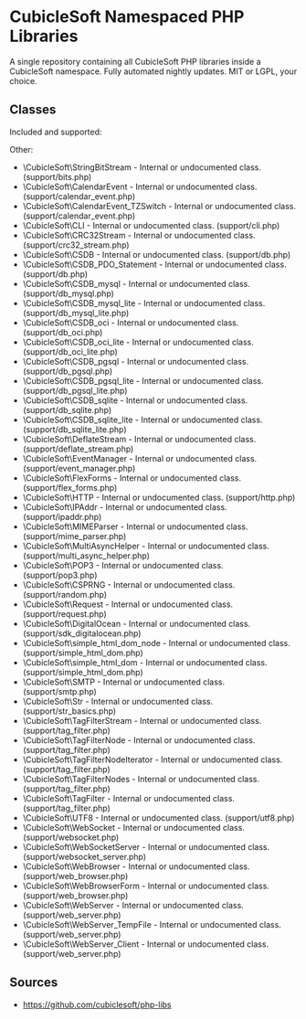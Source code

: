 CubicleSoft Namespaced PHP Libraries
====================================

A single repository containing all CubicleSoft PHP libraries inside a CubicleSoft namespace.  Fully automated nightly updates.  MIT or LGPL, your choice.

Classes
-------

Included and supported:



Other:

* \\CubicleSoft\\StringBitStream - Internal or undocumented class.  (support/bits.php)
* \\CubicleSoft\\CalendarEvent - Internal or undocumented class.  (support/calendar_event.php)
* \\CubicleSoft\\CalendarEvent_TZSwitch - Internal or undocumented class.  (support/calendar_event.php)
* \\CubicleSoft\\CLI - Internal or undocumented class.  (support/cli.php)
* \\CubicleSoft\\CRC32Stream - Internal or undocumented class.  (support/crc32_stream.php)
* \\CubicleSoft\\CSDB - Internal or undocumented class.  (support/db.php)
* \\CubicleSoft\\CSDB_PDO_Statement - Internal or undocumented class.  (support/db.php)
* \\CubicleSoft\\CSDB_mysql - Internal or undocumented class.  (support/db_mysql.php)
* \\CubicleSoft\\CSDB_mysql_lite - Internal or undocumented class.  (support/db_mysql_lite.php)
* \\CubicleSoft\\CSDB_oci - Internal or undocumented class.  (support/db_oci.php)
* \\CubicleSoft\\CSDB_oci_lite - Internal or undocumented class.  (support/db_oci_lite.php)
* \\CubicleSoft\\CSDB_pgsql - Internal or undocumented class.  (support/db_pgsql.php)
* \\CubicleSoft\\CSDB_pgsql_lite - Internal or undocumented class.  (support/db_pgsql_lite.php)
* \\CubicleSoft\\CSDB_sqlite - Internal or undocumented class.  (support/db_sqlite.php)
* \\CubicleSoft\\CSDB_sqlite_lite - Internal or undocumented class.  (support/db_sqlite_lite.php)
* \\CubicleSoft\\DeflateStream - Internal or undocumented class.  (support/deflate_stream.php)
* \\CubicleSoft\\EventManager - Internal or undocumented class.  (support/event_manager.php)
* \\CubicleSoft\\FlexForms - Internal or undocumented class.  (support/flex_forms.php)
* \\CubicleSoft\\HTTP - Internal or undocumented class.  (support/http.php)
* \\CubicleSoft\\IPAddr - Internal or undocumented class.  (support/ipaddr.php)
* \\CubicleSoft\\MIMEParser - Internal or undocumented class.  (support/mime_parser.php)
* \\CubicleSoft\\MultiAsyncHelper - Internal or undocumented class.  (support/multi_async_helper.php)
* \\CubicleSoft\\POP3 - Internal or undocumented class.  (support/pop3.php)
* \\CubicleSoft\\CSPRNG - Internal or undocumented class.  (support/random.php)
* \\CubicleSoft\\Request - Internal or undocumented class.  (support/request.php)
* \\CubicleSoft\\DigitalOcean - Internal or undocumented class.  (support/sdk_digitalocean.php)
* \\CubicleSoft\\simple_html_dom_node - Internal or undocumented class.  (support/simple_html_dom.php)
* \\CubicleSoft\\simple_html_dom - Internal or undocumented class.  (support/simple_html_dom.php)
* \\CubicleSoft\\SMTP - Internal or undocumented class.  (support/smtp.php)
* \\CubicleSoft\\Str - Internal or undocumented class.  (support/str_basics.php)
* \\CubicleSoft\\TagFilterStream - Internal or undocumented class.  (support/tag_filter.php)
* \\CubicleSoft\\TagFilterNode - Internal or undocumented class.  (support/tag_filter.php)
* \\CubicleSoft\\TagFilterNodeIterator - Internal or undocumented class.  (support/tag_filter.php)
* \\CubicleSoft\\TagFilterNodes - Internal or undocumented class.  (support/tag_filter.php)
* \\CubicleSoft\\TagFilter - Internal or undocumented class.  (support/tag_filter.php)
* \\CubicleSoft\\UTF8 - Internal or undocumented class.  (support/utf8.php)
* \\CubicleSoft\\WebSocket - Internal or undocumented class.  (support/websocket.php)
* \\CubicleSoft\\WebSocketServer - Internal or undocumented class.  (support/websocket_server.php)
* \\CubicleSoft\\WebBrowser - Internal or undocumented class.  (support/web_browser.php)
* \\CubicleSoft\\WebBrowserForm - Internal or undocumented class.  (support/web_browser.php)
* \\CubicleSoft\\WebServer - Internal or undocumented class.  (support/web_server.php)
* \\CubicleSoft\\WebServer_TempFile - Internal or undocumented class.  (support/web_server.php)
* \\CubicleSoft\\WebServer_Client - Internal or undocumented class.  (support/web_server.php)

Sources
-------

* https://github.com/cubiclesoft/php-libs
